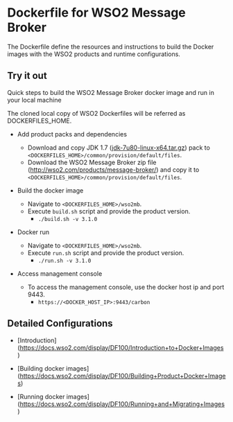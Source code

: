 # Dockerfile for WSO2 Message Broker #
The Dockerfile define the resources and instructions to build the Docker images with the WSO2 products and runtime configurations.

## Try it out
Quick steps to build the WSO2 Message Broker docker image and run in your local machine

The cloned local copy of WSO2 Dockerfiles will be referred as DOCKERFILES_HOME.

* Add product packs and dependencies
    - Download and copy JDK 1.7 ([jdk-7u80-linux-x64.tar.gz](http://www.oracle.com/technetwork/java/javase/downloads/jdk7-downloads-1880260.html)) pack to `<DOCKERFILES_HOME>/common/provision/default/files`.
    - Download the WSO2 Message Broker zip file (http://wso2.com/products/message-broker/) and copy it to `<DOCKERFILES_HOME>/common/provision/default/files`.

* Build the docker image
    - Navigate to `<DOCKERFILES_HOME>/wso2mb`.
    - Execute `build.sh` script and provide the product version.
        + `./build.sh -v 3.1.0`

* Docker run
    - Navigate to `<DOCKERFILES_HOME>/wso2mb`.
    - Execute `run.sh` script and provide the product version.
        + `./run.sh -v 3.1.0`

* Access management console
    -  To access the management console, use the docker host ip and port 9443.
        + `https://<DOCKER_HOST_IP>:9443/carbon`

## Detailed Configurations

* [Introduction] (https://docs.wso2.com/display/DF100/Introduction+to+Docker+Images)

* [Building docker images] (https://docs.wso2.com/display/DF100/Building+Product+Docker+Images)

* [Running docker images] (https://docs.wso2.com/display/DF100/Running+and+Migrating+Images)

